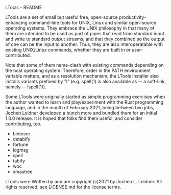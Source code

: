 LTools - README

LTools are a set of small but useful free, open-source
productivity-enhancing command-line tools for UNIX, Linux and similar
open-source operating systems.  They embrace the UNIX philosophy in
that many of them are intended to be used as part of pipes that read
from standard input and write to standard output streams, and that
they combined so the output of one can be the input to another. Thus,
they are also interoperatable with existing UNIX/Linux commands,
whether they are built in or user-contributed.

Note that some of them name-clash with existing commands depending on
the host operating system. Therefore, order in the PATH environment
variable matters, and as a resolution mechanism, the LTools installer
also installs variants prefixed by "l" (e.g. spell(1) is also
available as -- a soft-link, namely -- lspell(1)).

Some LTools were originally started as simple programming exercises
when the author wanted to learn and play/experiment with the Rust
programming language, and in the month of February 2021, being between
two jobs, Jochen Leidner developed a bunch more and bundled them for
an initial 1.0.0 release.  It is hoped that folks find them useful,
and consider contributing, too.

* bintosrc
* detabify
* fortune
* logmsg
* spell
* tabify
* woc
* xmastree

LTools were Written by and are copyright (c)2021 by Jochen L. Leidner.
All rights reserved; see LICENSE.md for the license terms.

